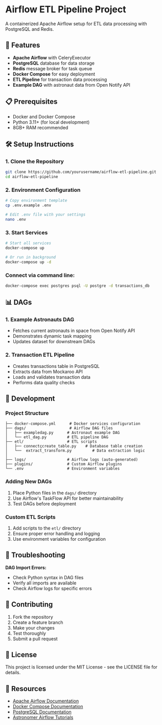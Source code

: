 # Airflow ETL Pipeline Project

A containerized Apache Airflow setup for ETL data processing with PostgreSQL and Redis.

## 🚀 Features

- **Apache Airflow** with CeleryExecutor
- **PostgreSQL** database for data storage
- **Redis** message broker for task queue
- **Docker Compose** for easy deployment
- **ETL Pipeline** for transaction data processing
- **Example DAG** with astronaut data from Open Notify API

## 📋 Prerequisites

- Docker and Docker Compose
- Python 3.11+ (for local development)
- 8GB+ RAM recommended

## 🛠️ Setup Instructions

### 1. Clone the Repository
```bash
git clone https://github.com/yourusername/airflow-etl-pipeline.git
cd airflow-etl-pipeline
```

### 2. Environment Configuration
```bash
# Copy environment template
cp .env.example .env

# Edit .env file with your settings
nano .env
```

### 3. Start Services
```bash
# Start all services
docker-compose up

# Or run in background
docker-compose up -d
```

### Connect via command line:
```bash
docker-compose exec postgres psql -U postgre -d transactions_db
```

## 📊 DAGs

### 1. Example Astronauts DAG
- Fetches current astronauts in space from Open Notify API
- Demonstrates dynamic task mapping
- Updates dataset for downstream DAGs

### 2. Transaction ETL Pipeline
- Creates transactions table in PostgreSQL
- Extracts data from Mockaroo API
- Loads and validates transaction data
- Performs data quality checks

## 🔧 Development

### Project Structure
```
├── docker-compose.yml      # Docker services configuration
├── dags/                   # Airflow DAG files
│   ├── exampledag.py      # Astronaut example DAG
│   └── etl_dag.py         # ETL pipeline DAG
├── etl/                   # ETL scripts
│   ├── connectçcreate_table.py    # Database table creation
│   └──  extract_transform.py         # Data extraction logic
│     
├── logs/                  # Airflow logs (auto-generated)
├── plugins/               # Custom Airflow plugins
└── .env                   # Environment variables
```

### Adding New DAGs
1. Place Python files in the `dags/` directory
2. Use Airflow's TaskFlow API for better maintainability
3. Test DAGs before deployment

### Custom ETL Scripts
1. Add scripts to the `etl/` directory
2. Ensure proper error handling and logging
3. Use environment variables for configuration

## 🐛 Troubleshooting


**DAG Import Errors:**
- Check Python syntax in DAG files
- Verify all imports are available
- Check Airflow logs for specific errors


## 🤝 Contributing

1. Fork the repository
2. Create a feature branch
3. Make your changes
4. Test thoroughly
5. Submit a pull request

## 📄 License

This project is licensed under the MIT License - see the LICENSE file for details.

## 🔗 Resources

- [Apache Airflow Documentation](https://airflow.apache.org/docs/)
- [Docker Compose Documentation](https://docs.docker.com/compose/)
- [PostgreSQL Documentation](https://www.postgresql.org/docs/)
- [Astronomer Airflow Tutorials](https://www.astronomer.io/docs/learn/)